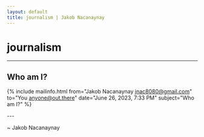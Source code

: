 ```yaml
---
layout: default
title: journalism | Jakob Nacanaynay
---
```


# journalism

---

## Who am I?

{% include mailinfo.html from="Jakob Nacanaynay <jnac8080@gmail.com>" to="You <anyone@out.there>" date="June 26, 2023, 7:33 PM" subject="Who am I?" %}

\-\-\-

~ Jakob Nacanaynay
